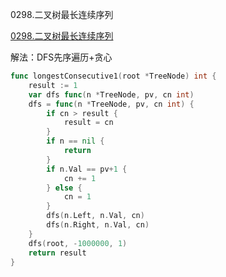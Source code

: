 0298.二叉树最长连续序列

[0298.二叉树最长连续序列](https://leetcode.cn/problems/binary-tree-longest-consecutive-sequence/)



解法：DFS先序遍历+贪心



```go
func longestConsecutive1(root *TreeNode) int {
	result := 1
	var dfs func(n *TreeNode, pv, cn int)
	dfs = func(n *TreeNode, pv, cn int) {
		if cn > result {
			result = cn
		}
		if n == nil {
			return
		}
		if n.Val == pv+1 {
			cn += 1
		} else {
			cn = 1
		}
		dfs(n.Left, n.Val, cn)
		dfs(n.Right, n.Val, cn)
	}
	dfs(root, -1000000, 1)
	return result
}
```
